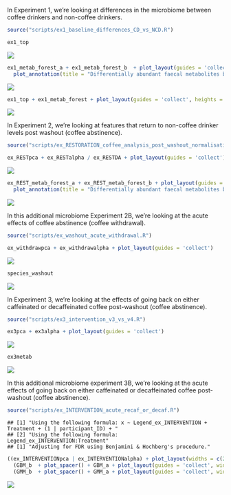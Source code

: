 <p align="justify">
<!-- README.md is generated from README.Rmd. Please edit that file -->

In Experiment 1, we’re looking at differences in the microbiome between
coffee drinkers and non-coffee drinkers.

``` r
source("scripts/ex1_baseline_differences_CD_vs_NCD.R")
```

``` r
ex1_top
```

![](README_files/figure-gfm/unnamed-chunk-2-1.png)<!-- -->

``` r
ex1_metab_forest_a + ex1_metab_forest_b  + plot_layout(guides = 'collect') + 
  plot_annotation(title = "Differentially abundant faecal metabolites between non-coffee drinkers (L) and coffee drinkers (R)") 
```

![](README_files/figure-gfm/unnamed-chunk-3-1.png)<!-- -->

``` r
ex1_top + ex1_metab_forest + plot_layout(guides = 'collect', heights = c(1, 1, 2))
```

![](README_files/figure-gfm/unnamed-chunk-4-1.png)<!-- -->

In Experiment 2, we’re looking at features that return to non-coffee
drinker levels post washout (coffee abstinence).

``` r
source("scripts/ex_RESTORATION_coffee_analysis_post_washout_normalisation.R")
```

``` r
ex_RESTpca + ex_RESTalpha / ex_RESTDA + plot_layout(guides = 'collect')
```

![](README_files/figure-gfm/unnamed-chunk-6-1.png)<!-- -->

``` r
ex_REST_metab_forest_a + ex_REST_metab_forest_b + plot_layout(guides = 'collect') + 
  plot_annotation(title = "Differentially abundant faecal metabolites between non-coffee drinkers and coffee drinkers post-washout (L) vs baseline coffee drinker levels (R)")
```

![](README_files/figure-gfm/unnamed-chunk-7-1.png)<!-- -->

In this additional microbiome Experiment 2B, we’re looking at the acute
effects of coffee abstinence (coffee withdrawal).

``` r
source("scripts/ex_washout_acute_withdrawal.R")
```

``` r
ex_withdrawpca + ex_withdrawalpha + plot_layout(guides = 'collect')
```

![](README_files/figure-gfm/unnamed-chunk-9-1.png)<!-- -->

``` r
species_washout
```

![](README_files/figure-gfm/unnamed-chunk-9-2.png)<!-- -->

In Experiment 3, we’re looking at the effects of going back on either
caffeinated or decaffeinated coffee post-washout (coffee abstinence).

``` r
source("scripts/ex3_intervention_v3_vs_v4.R")
```

``` r
ex3pca + ex3alpha + plot_layout(guides = 'collect')
```

![](README_files/figure-gfm/unnamed-chunk-11-1.png)<!-- -->

``` r
ex3metab
```

![](README_files/figure-gfm/unnamed-chunk-11-2.png)<!-- -->

In this additional microbiome experiment 3B, we’re looking at the acute
effects of going back on either caffeinated or decaffeinated coffee
post-washout (coffee abstinence).

``` r
source("scripts/ex_INTERVENTION_acute_recaf_or_decaf.R")
```

    ## [1] "Using the following formula: x ~ Legend_ex_INTERVENTION + Treatment + (1 | participant_ID) + "
    ## [2] "Using the following formula:     Legend_ex_INTERVENTION:Treatment"                            
    ## [1] "Adjusting for FDR using Benjamini & Hochberg's procedure."

``` r
((ex_INTERVENTIONpca | ex_INTERVENTIONalpha) + plot_layout(widths = c(2,1), guides = 'collect')) / 
  (GBM_b  + plot_spacer() + GBM_a + plot_layout(guides = 'collect', widths = c(5,1,5))) /
  (GMM_b  + plot_spacer() + GMM_a + plot_layout(guides = 'collect', widths = c(5,1,5))) +  plot_layout(heights = c(3,4,1))
```

![](README_files/figure-gfm/unnamed-chunk-13-1.png)<!-- -->
